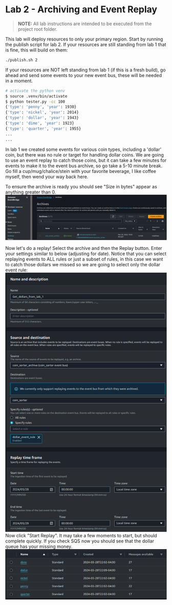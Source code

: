 # Lab 2 - Archiving and Event Replay

> **NOTE:** All lab instructions are intended to be executed from the project root folder.

This lab will deploy resources to only your primary region. Start by running the publish script for lab 2. If your resources are still standing from lab 1 that is fine, this will build on them:
```sh
./publish.sh 2
```

If your resources are NOT left standing from lab 1 (if this is a fresh build), go ahead and send some events to your new event bus, these will be needed in a moment.
```sh
# activate the python venv
$ source .venv/bin/activate
$ python tester.py -cc 100
{'type': 'penny', 'year': 1930}
{'type': 'nickel', 'year': 2014}
{'type': 'dollar', 'year': 1943}
{'type': 'dime', 'year': 1923}
{'type': 'quarter', 'year': 1955}
...
...
```
In lab 1 we created some events for various coin types, including a 'dollar' coin, but there was no rule or target for handling dollar coins. We are going to use an event replay to catch those coins, but it can take a few minutes for events to make it to the event bus archive, so go take a 5-10 minute break. Go fill a cup/mug/chalice/stein with your favorite beverage, I like coffee myself, then wend your way back here.  

To ensure the archive is ready you should see "Size in bytes" appear as anything greater than 0.  
![archive size](lab_2_event_bus_archive_size.png)  

Now let's do a replay! Select the archive and then the Replay button. Enter your settings similar to below (adjusting for date). Notice that you can select replaying events to ALL rules or just a subset of rules, in this case we want to catch those dollars we missed so we are going to select only the dollar event rule:  
![replay settings](lab_2_replay_settings.png)  
Now click "Start Replay". It may take a few moments to start, but should complete quickly. If you check SQS now you should see that the dollar queue has your missing money.  
![dollars found! Scrooge McDuck is happy!](lab_2_sqs_result.png)  
